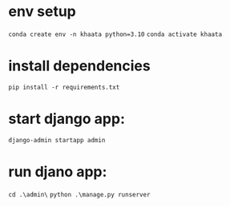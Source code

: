 #  env setup
`conda create env -n khaata python=3.10`
`conda activate khaata`

# install dependencies
`pip install -r requirements.txt`


# start django app:
`django-admin startapp admin`

# run djano app:
`cd .\admin\`
`python .\manage.py runserver`